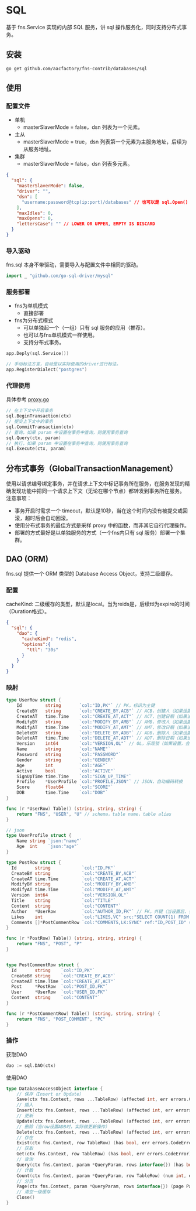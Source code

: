 # SQL

基于 fns.Service 实现的内部 SQL 服务，讲 sql 操作服务化，同时支持分布式事务。

## 安装

```shell
go get github.com/aacfactory/fns-contrib/databases/sql
```

## 使用

### 配置文件

* 单机
    * masterSlaverMode = false，dsn 列表为一个元素。
* 主从
    * masterSlaverMode = true，dsn 列表第一个元素为主服务地址，后续为从服务地址。
* 集群
    * masterSlaverMode = false，dsn 列表多元素。

```json
{
  "sql": {
    "masterSlaverMode": false,
    "driver": "",
    "dsn": [
      "username:password@tcp(ip:port)/databases" // 也可以是 sql.Open() 中的参数值
    ],
    "maxIdles": 0,
    "maxOpens": 0,
    "lettersCase": "" // LOWER OR UPPER, EMPTY IS DISCARD
  }
}
```

### 导入驱动

fns.sql 本身不带驱动，需要导入与配置文件中相同的驱动。

```go
import _ "github.com/go-sql-driver/mysql"
```

### 服务部署

* fns为单机模式
    * 直接部署
* fns为分布式模式
    * 可以单独起一个（一组）只有 sql 服务的应用（推荐）。
    * 也可以与fns单机模式一样使用。
    * 支持分布式事务。

```go
app.Deply(sql.Service())
```
```go
// 手动标注方言，自动是以实际使用的driver进行标注。
app.RegisterDialect("postgres")
```
### 代理使用

具体参考 [proxy.go](https://github.com/aacfactory/fns-contrib/tree/main/databases/sql/proxy.go)
```go
// 在上下文中开启事务
sql.BeginTransaction(ctx)
// 提交上下文中的事务
sql.CommitTransaction(ctx)
// 查询，如果 param 中设置在事务中查询，则使用事务查询
sql.Query(ctx, param)
// 执行，如果 param 中设置在事务中查询，则使用事务查询
sql.Execute(ctx, param)
```
## 分布式事务（GlobalTransactionManagement）

使用以请求编号绑定事务，并在请求上下文中标记事务所在服务，在服务发现的精确发现功能中把同一个请求上下文（无论在哪个节点）都转发到事务所在服务。<br/>
注意事项：

* 事务开启时需求一个 timeout，默认是10秒，当在这个时间内没有被提交或回滚，超时后会自动回滚。
* 使用分布式事务的最佳方式是采样 proxy 中的函数，而非其它自行代理操作。
* 部署的方式最好是以单独服务的方式（一个fns内只有 sql 服务）部署一个集群。

## DAO (ORM)
fns.sql 提供一个 ORM 类型的 Database Access Object，支持二级缓存。
### 配置
cacheKind: 二级缓存的类型，默认是local。当为reids是，后续ttl为expire的时间（Duration格式）。
```json
{
  "sql": {
    "dao": {
      "cacheKind": "redis",
      "options":{
        "ttl": "30s"
      }
    }
  }
}
```
### 映射
```go
type UserRow struct {
	Id         string       `col:"ID,PK"` // PK，标识为主键
	CreateBY   string       `col:"CREATE_BY,ACB"` // ACB，创建人（如果设置，则当为空是自动使用上下文中的user id）
	CreateAT   time.Time    `col:"CREATE_AT,ACT"` // ACT，创建日期（如果设置，则当为空是自动使用当前时间）
	ModifyBY   string       `col:"MODIFY_BY,AMB"` // AMB，修改人（如果设置，则当为空是自动使用上下文中的user id）
	ModifyAT   time.Time    `col:"MODIFY_AT,AMT"` // AMT，修改日期（如果设置，则当为空是自动使用当前时间）
	DeleteBY   string       `col:"DELETE_BY,ADB"` // ADB，删除人（如果设置，则当为空是自动使用上下文中的user id）
	DeleteAT   time.Time    `col:"DELETE_AT,ADT"` // ADT，删除日期（如果设置，则当为空是自动使用当前时间）
	Version    int64        `col:"VERSION,OL"` // OL，乐观锁（如果设置，会自动处理）
	Name       string       `col:"NAME"`
	Password   string       `col:"PASSWORD"`
	Gender     string       `col:"GENDER"`
	Age        int          `col:"AGE"`
	Active     bool         `col:"ACTIVE"`
	SignUpTime time.Time    `col:"SIGN_UP_TIME"`
	Profile    *UserProfile `col:"PROFILE,JSON"` // JSON，自动编码转换
	Score      float64      `col:"SCORE"`
	DOB        time.Time    `col:"DOB"`
}

func (r *UserRow) Table() (string, string, string) {
	return "FNS", "USER", "U" // schema，table name，table alias
}

// json
type UserProfile struct {
    Name string `json:"name"`
    Age  int    `json:"age"`
}

type PostRow struct {
  Id       string            `col:"ID,PK"`
  CreateBY string            `col:"CREATE_BY,ACB"`
  CreateAT time.Time         `col:"CREATE_AT,ACT"`
  ModifyBY string            `col:"MODIFY_BY,AMB"`
  ModifyAT time.Time         `col:"MODIFY_AT,AMT"`
  Version  int64             `col:"VERSION,OL"`
  Title    string            `col:"TITLE"`
  Content  string            `col:"CONTENT"`
  Author   *UserRow          `col:"AUTHOR_ID,FK"` // FK，外键（当设置后，会自动读出，如果追加SYNC（FK:SYNC），会自动触发写操作）
  Likes    int               `col:"LIKES,VC" src:"SELECT COUNT(1) FROM \"FNS\".\"POST_LIKE\" WHERE \"POST_ID\" = \"P\".\"ID\" "` // VC，虚拟列
  Comments []*PostCommentRow `col:"COMMENTS,LK:SYNC" ref:"ID,POST_ID" sort:"CREATE_AT DESC"` // LK，一对多（当设置后，会自动读出，如果追加SYNC（LK:SYNC），会自动触发写操作）
}

func (r *PostRow) Table() (string, string, string) {
    return "FNS", "POST", "P"
}


type PostCommentRow struct {
  Id       string    `col:"ID,PK"`
  CreateBY string    `col:"CREATE_BY,ACB"`
  CreateAT time.Time `col:"CREATE_AT,ACT"`
  Post     *PostRow  `col:"POST_ID,FK"`
  User     *UserRow  `col:"USER_ID,FK"`
  Content  string    `col:"CONTENT"`
}

func (r *PostCommentRow) Table() (string, string, string) {
    return "FNS", "POST_COMMENT", "PC"
}
```

### 操作
获取DAO
```go
dao := sql.DAO(ctx)
```
使用DAO
```go
type DatabaseAccessObject interface {
	// 保存（Insert or Update）
    Save(ctx fns.Context, rows ...TableRow) (affected int, err errors.CodeError)
	// 插入
    Insert(ctx fns.Context, rows ...TableRow) (affected int, err errors.CodeError)
	// 更新
    Update(ctx fns.Context, rows ...TableRow) (affected int, err errors.CodeError)
	// 删除（当row设置ADB时，实际做更新操作）
    Delete(ctx fns.Context, rows ...TableRow) (affected int, err errors.CodeError)
	// 存在
    Exist(ctx fns.Context, row TableRow) (has bool, err errors.CodeError)
	// 获取
    Get(ctx fns.Context, row TableRow) (has bool, err errors.CodeError)
	// 查询
    Query(ctx fns.Context, param *QueryParam, rows interface{}) (has bool, err errors.CodeError)
    // 计数
	Count(ctx fns.Context, param *QueryParam, row TableRow) (num int, err errors.CodeError)
    // 分页
	Page(ctx fns.Context, param *QueryParam, rows interface{}) (page Paged, err errors.CodeError)
    // 清空一级缓存
	Close()
}
```
